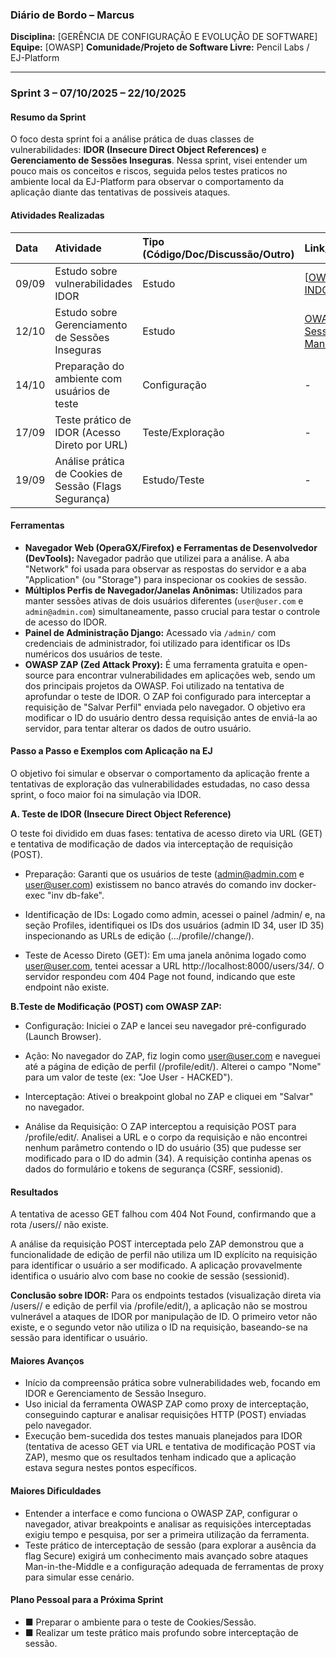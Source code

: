 ### **Diário de Bordo – Marcus**

**Disciplina:** [GERÊNCIA DE CONFIGURAÇÃO E EVOLUÇÃO DE SOFTWARE] **Equipe:** [OWASP] **Comunidade/Projeto de Software Livre:** Pencil Labs / EJ-Platform

---

### **Sprint 3 – 07/10/2025 – 22/10/2025**

#### **Resumo da Sprint**

O foco desta sprint foi a análise prática de duas classes de vulnerabilidades: **IDOR (Insecure Direct Object References)** e **Gerenciamento de Sessões Inseguras**. Nessa sprint, visei entender um pouco mais os conceitos e riscos, seguida pelos testes praticos no ambiente local da EJ-Platform para observar o comportamento da aplicação diante das tentativas de possiveis ataques.

#### **Atividades Realizadas**

| Data | Atividade | Tipo (Código/Doc/Discussão/Outro) | Link/Referência | Status |
| :--- | :--- | :--- | :--- | :--- |
| 09/09 | Estudo sobre vulnerabilidades IDOR | Estudo | [[OWASP - INDOR](https://owasp.org/www-project-top-ten/2017/A5_2017-Broken_Access_Control)] | Concluído |
| 12/10 | Estudo sobre Gerenciamento de Sessões Inseguras | Estudo | [OWASP - Session Management](https://owasp.org/www-project-web-security-testing-guide/latest/4-Web_Application_Security_Testing/06-Session_Management_Testing/01-Testing_for_Session_Management_Schema) | Concluído |
| 14/10 | Preparação do ambiente com usuários de teste | Configuração | - | Concluído |
| 17/09 | Teste prático de IDOR (Acesso Direto por URL) | Teste/Exploração | - | Concluído |
| 19/09 | Análise prática de Cookies de Sessão (Flags Segurança) | Estudo/Teste | - | Concluído |

#### **Ferramentas**

* **Navegador Web (OperaGX/Firefox) e Ferramentas de Desenvolvedor (DevTools):** Navegador padrão que utilizei para a análise. A aba "Network" foi usada para observar as respostas do servidor e a aba "Application" (ou "Storage") para inspecionar os cookies de sessão.
* **Múltiplos Perfis de Navegador/Janelas Anônimas:** Utilizados para manter sessões ativas de dois usuários diferentes (`user@user.com` e `admin@admin.com`) simultaneamente, passo crucial para testar o controle de acesso do IDOR.
* **Painel de Administração Django:** Acessado via `/admin/` com credenciais de administrador, foi utilizado para identificar os IDs numéricos dos usuários de teste.
* **OWASP ZAP (Zed Attack Proxy):** É uma ferramenta gratuita e open-source para encontrar vulnerabilidades em aplicações web, sendo um dos principais projetos da OWASP. Foi utilizado na tentativa de aprofundar o teste de IDOR. O ZAP foi configurado para interceptar a requisição de "Salvar Perfil" enviada pelo navegador. O objetivo era modificar o ID do usuário dentro dessa requisição antes de enviá-la ao servidor, para tentar alterar os dados de outro usuário.

#### **Passo a Passo e Exemplos com Aplicação na EJ**

O objetivo foi simular e observar o comportamento da aplicação frente a tentativas de exploração das vulnerabilidades estudadas, no caso dessa sprint, o foco maior foi na simulação via IDOR.

**A. Teste de IDOR (Insecure Direct Object Reference)**

O teste foi dividido em duas fases: tentativa de acesso direto via URL (GET) e tentativa de modificação de dados via interceptação de requisição (POST).

- Preparação: Garanti que os usuários de teste (admin@admin.com e user@user.com) existissem no banco através do comando inv docker-exec "inv db-fake".

- Identificação de IDs: Logado como admin, acessei o painel /admin/ e, na seção Profiles, identifiquei os IDs dos usuários (admin ID 34, user ID 35) inspecionando as URLs de edição (.../profile/<ID>/change/).

- Teste de Acesso Direto (GET): Em uma janela anônima logado como user@user.com, tentei acessar a URL http://localhost:8000/users/34/. O servidor respondeu com 404 Page not found, indicando que este endpoint não existe.

**B.Teste de Modificação (POST) com OWASP ZAP:**

- Configuração: Iniciei o ZAP e lancei seu navegador pré-configurado (Launch Browser).

- Ação: No navegador do ZAP, fiz login como user@user.com e naveguei até a página de edição de perfil (/profile/edit/). Alterei o campo "Nome" para um valor de teste (ex: "Joe User - HACKED").

- Interceptação: Ativei o breakpoint global no ZAP e cliquei em "Salvar" no navegador.

- Análise da Requisição: O ZAP interceptou a requisição POST para /profile/edit/. Analisei a URL e o corpo da requisição e não encontrei nenhum parâmetro contendo o ID do usuário (35) que pudesse ser modificado para o ID do admin (34). A requisição continha apenas os dados do formulário e tokens de segurança (CSRF, sessionid).

#### **Resultados**

A tentativa de acesso GET falhou com 404 Not Found, confirmando que a rota /users/<ID>/ não existe.

A análise da requisição POST interceptada pelo ZAP demonstrou que a funcionalidade de edição de perfil não utiliza um ID explícito na requisição para identificar o usuário a ser modificado. A aplicação provavelmente identifica o usuário alvo com base no cookie de sessão (sessionid).

**Conclusão sobre IDOR:** Para os endpoints testados (visualização direta via /users/<ID>/ e edição de perfil via /profile/edit/), a aplicação não se mostrou vulnerável a ataques de IDOR por manipulação de ID. O primeiro vetor não existe, e o segundo vetor não utiliza o ID na requisição, baseando-se na sessão para identificar o usuário.

#### **Maiores Avanços**

* Início da compreensão prática sobre vulnerabilidades web, focando em IDOR e Gerenciamento de Sessão Inseguro.
* Uso inicial da ferramenta OWASP ZAP como proxy de interceptação, conseguindo capturar e analisar requisições HTTP (POST) enviadas pelo navegador.
* Execução bem-sucedida dos testes manuais planejados para IDOR (tentativa de acesso GET via URL e tentativa de modificação POST via ZAP), mesmo que os resultados tenham indicado que a aplicação estava segura nestes pontos específicos.

#### **Maiores Dificuldades**

* Entender a interface e como funciona o OWASP ZAP, configurar o navegador, ativar breakpoints e analisar as requisições interceptadas exigiu tempo e pesquisa, por ser a primeira utilização da ferramenta.
* Teste prático de interceptação de sessão (para explorar a ausência da flag Secure) exigirá um conhecimento mais avançado sobre ataques Man-in-the-Middle e a configuração adequada de ferramentas de proxy para simular esse cenário.

#### **Plano Pessoal para a Próxima Sprint**

* ■ Preparar o ambiente para o teste de Cookies/Sessão.
* ■ Realizar um teste prático mais profundo sobre interceptação de sessão.
